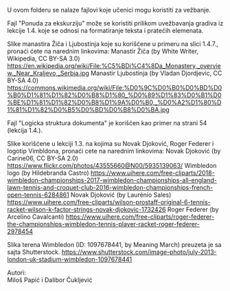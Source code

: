 <p align="justify">U ovom folderu se nalaze fajlovi koje učenici mogu koristiti za vežbanje.

Fajl "Ponuda za ekskurziju" može se koristiti prilikom uvežbavanja gradiva iz lekcije 1.4. 
koje se odnosi na formatiranje teksta i pratećih elemenata.

Slike manastira Žiča i Ljubostinja koje su korišćene u primeru na slici 1.4.7.,
pronaći ćete na narednim linkovima:
Manastir Žiča (by White Writer, Wikipedia, CC BY-SA 3.0)
https://en.wikipedia.org/wiki/File:%C5%BDi%C4%8Da_Monastery,_overview._Near_Kraljevo,_Serbia.jpg
Manastir Ljubostinja (by Vladan Djordjevic, CC BY-SA 4.0)
https://commons.wikimedia.org/wiki/File:%D0%9C%D0%B0%D0%BD%D0%B0%D1%81%D1%82%D0%B8%D1%80_%D0%89%D1%83%D0%B1%D0%BE%D1%81%D1%82%D0%B8%D1%9A%D0%B0,_%D0%A2%D1%80%D1%81%D1%82%D0%B5%D0%BD%D0%B8%D0%BA.jpg

Fajl "Logicka struktura dokumenta" je korišćen kao primer na strani 54 (lekcija 1.4.).

Slike korišćene u lekciji 1.3. na kojima su Novak Djoković, Roger Federer i logotip Vimbldona, 
pronaći cete na narednim linkovima:
Novak Djoković (by Carine06, CC BY-SA 2.0)
https://www.flickr.com/photos/43555660@N00/5935139063/
Wimbledon logo (by Hildebranda Castro)
https://www.uihere.com/free-cliparts/2018-wimbledon-championships-2017-wimbledon-championships-all-england-lawn-tennis-and-croquet-club-2016-wimbledon-championships-french-open-tennis-6284861
Novak Djoković (by Laurénio Sales)
https://www.uihere.com/free-cliparts/wilson-prostaff-original-6-tennis-racket-wilson-k-factor-strings-novak-djokovic-1732426
Roger Federer (by Arcelino Cavalcanti)
https://www.uihere.com/free-cliparts/roger-federer-the-championships-wimbledon-tennis-player-racket-roger-federer-2978454

Slika terena Wimbledon (ID: 1097678441, by Meaning March) preuzeta je sa sajta Shutterstock.
https://www.shutterstock.com/image-photo/july-2013-london-uk-stadium-wimbledon-1097678441 </p>

Autori:</br>
Miloš Papić i Dalibor Čukljević 

